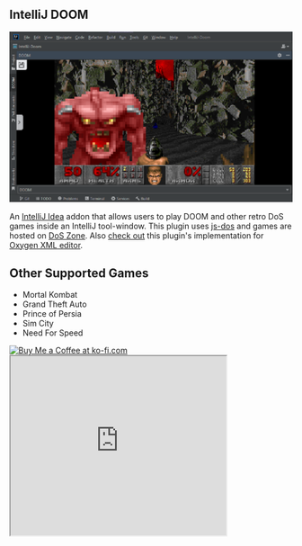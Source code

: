 IntelliJ DOOM
---
![DOOM](doc/doomss.png)
<!-- Plugin description -->
An [IntelliJ Idea](https://www.jetbrains.com/idea/) addon that allows users to play DOOM and other retro DoS games inside an IntelliJ tool-window.
This plugin uses [js-dos](https://github.com/caiiiycuk/js-dos) and games are hosted on [DoS Zone](https://dos.zone/). Also [check out](https://github.com/KOTerra/oxygen-addon-doom) this plugin's implementation for [Oxygen XML editor](https://www.oxygenxml.com/).

## Other Supported Games

- Mortal Kombat
- Grand Theft Auto
- Prince of Persia
- Sim City
- Need For Speed

<div/>
<a href='https://ko-fi.com/Y8Y1OAV70' target='_blank'><img height='36' style='border:0px;height:36px;' src='https://storage.ko-fi.com/cdn/kofi4.png?v=3' border='0' alt='Buy Me a Coffee at ko-fi.com' /></a>
<!-- Plugin description end -->

<div/>
<iframe width="384px" height="319px" src="https://plugins.jetbrains.com/embeddable/card/23206"></iframe>  
